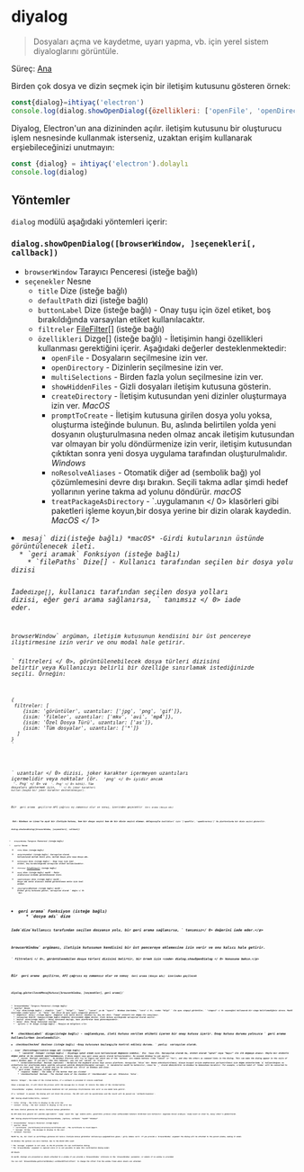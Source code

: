 # diyalog

> Dosyaları açma ve kaydetme, uyarı yapma, vb. için yerel sistem diyaloglarını görüntüle.

Süreç: [Ana](../glossary.md#main-process)

Birden çok dosya ve dizin seçmek için bir iletişim kutusunu gösteren örnek:

```javascript
const{dialog}=ihtiyaç('electron')
console.log(dialog.showOpenDialog({özellikleri: ['openFile', 'openDirectory', 'multiSelections']}))
```

Diyalog, Electron'un ana dizininden açılır. iletişim kutusunu bir oluşturucu işlem nesnesinde kullanmak isterseniz, uzaktan erişim kullanarak erşiebileceğinizi unutmayın:

```javascript
const {dialog} = ihtiyaç('electron').dolaylı
console.log(dialog)
```

## Yöntemler

`dialog` modülü aşağıdaki yöntemleri içerir:

### `dialog.showOpenDialog([browserWindow, ]seçenekleri[, callback])`

* `browserWindow` Tarayıcı Penceresi (isteğe bağlı)
* `seçenekler` Nesne 
  * `title` Dize (isteğe bağlı)
  * `defaultPath` dizi (isteğe bağlı)
  * `buttonLabel` Dize (isteğe bağlı) - Onay tuşu için özel etiket, boş bırakıldığında varsayılan etiket kullanılacaktır.
  * `filtreler` [FileFilter[]](structures/file-filter.md) (isteğe bağlı)
  * `özellikleri` Dizge[] (isteğe bağlı) - İletişimin hangi özellikleri kullanması gerektiğini içerir. Aşağıdaki değerler desteklenmektedir: 
    * `openFile` - Dosyaların seçilmesine izin ver.
    * `openDirectory` - Dizinlerin seçilmesine izin ver.
    * `multiSelections` - Birden fazla yolun seçilmesine izin ver.
    * `showHiddenFiles` - Gizli dosyaları iletişim kutusuna gösterin.
    * `createDirectory` - İletişim kutusundan yeni dizinler oluşturmaya izin ver. *MacOS*
    * `promptToCreate` - İletişim kutusuna girilen dosya yolu yoksa, oluşturma isteğinde bulunun. Bu, aslında belirtilen yolda yeni dosyanın oluşturulmasına neden olmaz ancak iletişim kutusundan var olmayan bir yolu döndürmenize izin verir, iletişim kutusundan çıktıktan sonra yeni dosya uygulama tarafından oluşturulmalıdır. *Windows*
    * `noResolveAliases` - Otomatik diğer ad (sembolik bağ) yol çözümlemesini devre dışı bırakın. Seçili takma adlar şimdi hedef yollarının yerine takma ad yolunu döndürür. *macOS*
    * `treatPackageAsDirectory` - `.uygulamanın </ 0> klasörleri gibi paketleri işleme koyun,bir dosya yerine bir dizin olarak kaydedin. <em> MacOS </ 1></li>
</ul></li>
<li><code>mesaj` dizi(isteğe bağlı) *macOS* -Girdi kutularının üstünde görüntülenecek ileti.
  * `geri aramak` Fonksiyon (isteğe bağlı) 
    * `filePaths` Dize[] - Kullanıcı tarafından seçilen bir dosya yolu dizisi
  
  İade`dizge[]`, kullanıcı tarafından seçilen dosya yolları dizisi, eğer geri arama sağlanırsa, ` tanımsız </ 0> iade eder.</p>

<p><code>browserWindow` argüman, iletişim kutusunun kendisini bir üst pencereye iliştirmesine izin verir ve onu modal hale getirir.
  
  ` filtreleri </ 0>, görüntülenebilecek dosya türleri dizisini belirtir veya Kullanıcıyı belirli bir özelliğe sınırlamak istediğinizde seçili. Örneğin:</p>

<pre><code class="javascript">{
 filtreler: [
    {isim: 'görüntüler', uzantılar: ['jpg', 'png', 'gif']},
    {isim: 'filmler', uzantılar: ['mkv', 'avi', 'mp4']},
    {isim: 'Özel Dosya Türü', uzantılar: ['as']},
    {isim: 'Tüm dosyalar', uzantılar: ['*']}
  ]
}
`</pre> 
  
  ` uzantılar </ 0> dizisi, joker karakter içermeyen uzantıları içermelidir veya noktalar (ör.
<code> 'png' </ 0> iyidir ancak <code> '. Png' </ 0> ve <code> '*. Png' </ 0> kötü). Tüm dosyaları göstermek için,
<code> '*' </ 0> joker karakteri kullan (başka bir joker karakter desteklenmiyor).</p>

<p>Bir <code> geri arama </ 0> geçilirse API çağrısı eş zamansız olur ve sonuç, üzerinden geçecektir <code> Geri arama (dosya adı) </ 0></p>

<p><strong> Not: </ 0>Windows ve Linux'ta açık bir iletişim kutusu, hem bir dosya seçici hem de bir dizin seçici olamaz. dolayısıyla <code>özellikleri` için `['openFile', 'openDirectory']` Bu platformlarda bir dizin seçici gösterilir.
  
  ### `dialog.showSaveDialog([browserWindow, ]seçenekleri[, callback])`
  
  * `browserWindow` Tarayıcı Penceresi (isteğe bağlı)
  * `ayarlar` Nesne 
    * `title` Dize (isteğe bağlı)
    * `defaultPath`dizi (isteğe bağlı) -Varsayılan olarak kullanılacak mutlak dizin yolu, mutlak dosya yolu veya dosya adı.
    * `buttonLabel` Dize (isteğe bağlı) - Onay tuşu için özel etiket, boş bırakıldığında varsayılan etiket kullanılacaktır.
    * `filtreler` [FileFilter[]](structures/file-filter.md) (isteğe bağlı)
    * `mesaj` dize (isteğe bağlı) *macOS* - Metin alanlarının üstünde görüntülenecek ileti.
    * `nameFieldLabel` dize (isteğe bağlı) *macOS* - Dosya adı metin alanının önünde görüntülenen metin için özel etiket.
    * `showsTagField`Boolean (isteğe bağlı) *macOS* - Etiket giriş kutusunu göster, varsayılan olarak ` doğru </ 0> 'dır.</li>
</ul></li>
<li><code>geri arama` Fonksiyon (isteğe bağlı) 
      * `dosya adı` dize
    
    Iade`dize`kullanıcı tarafından seçilen dosyanın yolu, bir geri arama sağlanırsa, ` tanımsız</ 0> değerini iade eder.</p>

<p><code>browserWindow` argümanı, iletişim kutusunun kendisini bir üst pencereye eklemesine izin verir ve onu kalıcı hale getirir.
    
    ` filtreleri </ 0>, görüntülenebilen dosya türleri dizisini belirtir, bir örnek için <code> dialog.showOpenDialog </ 0> konusuna bakın.</p>

<p>Bir <code> geri arama </ 0> geçilirse, API çağrısı eş zamansız olur ve sonuç <code> Geri arama (dosya adı) </ 0> üzerinden geçilecek</p>

<h3><code>diyalog.gösterilecekMesajKutusu([browserWindow, ]seçenekler[, geri arama])`</h3> 
    
    * `browserWindow` Tarayıcı Penceresi (isteğe bağlı)
    * `ayarlar` Nesne 
      * `tip` dize(isteğe bağlı) - olabilir `"yok"`, `"bilgi"`, `"hata"`, `"sorun"` ya da `"uyarı"`. Windows üzerinden,` "soru" </ 0>, <code> "bilgi" ` ile aynı simgeyi görüntüler, ` "simgesi" </ 0> seçeneğini kullanarak bir simge belirlemediğiniz sürece. MacOS üzerinden,<code>"uyarı"` ve `"hata"` her ikisi de aynı uyarı simgesini gösterir.
      * `düğmeleri` dize[] (isteğe bağlı) -Düğmeler için metin dizisi. Windows'ta, boş bir dizi, "Tamam" etiketli bir düğme ile sonuçlanır.
      * `varsayılan Kimlik` tamsayı(isteğe bağlı)-Düğmeler dizisindeki düğme dizini, ileti kutusu açıldığında varsayılan olarak seçilir.
      * `başlık` dize(isteğe bağlı) - Mesaj kutusunun başlığı, bazı platformlar bunu göstermeyecektir.
      * `mesaj` dize- Mesaj kutusunun içeriği.
      * ` ayrıntı </ 0> Dizge (isteğe bağlı) - Mesajın ek bilgileri.</li>
<li><code>checkboxLabel` dizge(isteğe bağlı) - sağlandıysa, ileti kutusu verilen etiketi içeren bir onay kutusu içerir. Onay kutusu durumu yalnızca ` geri arama </ 0> kullanılırken incelenebilir.</li>
<li><code>checkboxChecked` Boolean (isteğe bağlı) -Onay kutusunun başlangıçta kontrol edilmiş durumu. ` yanlış </ 0> varsayılan olarak.</li>
<li><code>icon` [NativeImage](native-image.md) (isteğe bağlı)
      * `cancelId` Integer (isteğe bağlı) - Diyalogu iptal etmek için kullanılacak düğmenin indeksi,` Esc </ 0> tuşu ile. Varsayılan olarak bu, etiket olarak "iptal" veya "hayır" ile ilk düğmeye atanır. Böyle bir etiketli düğme yoksa ve bu seçenek ayarlanmamışsa, <code>0`dönüş değeri veya geri arama yanıtı olarak kullanılacaktır. Bu seçenek Windows'ta yok sayılır.
      * `noLink` Boolean (optional) - On Windows Electron will try to figure out which one of the `buttons` are common buttons (like "Cancel" or "Yes"), and show the others as command links in the dialog. This can make the dialog appear in the style of modern Windows apps. If you don't like this behavior, you can set `noLink` to `true`.
      * `normalizeAccessKeys` Boolean (optional) - Normalize the keyboard access keys across platforms. Varsayılan `false`'dur. Bunun etkinleştirilmesi, klavye kısayol erişim anahtarının yerleştirilmesi için düğme etiketlerinde `&` kullanıldığını ve etiketlerin her platformda doğru şekilde çalışacak şekilde dönüştürüleceğini varsayar, `&` karakterler macOS'ta kaldırılır, Linux'ta `_` olarak dönüştürülür ve Windows'ta dokunulmaz bırakılır. For example, a button label of `Vie&w` will be converted to `Vie_w` on Linux and `View` on macOS and can be selected via `Alt-W` on Windows and Linux.
    * `geri arama` Fonksiyon (isteğe bağlı) 
      * `response` Number - The index of the button that was clicked
      * `checkboxChecked` Boolean - The checked state of the checkbox if `checkboxLabel` was set. Otherwise `false`.
    
    Returns `Integer`, the index of the clicked button, if a callback is provided it returns undefined.
    
    Shows a message box, it will block the process until the message box is closed. It returns the index of the clicked button.
    
    `browserWindow` argüman, iletişim kutusunun kendisini bir üst pencereye iliştirmesine izin verir ve onu modal hale getirir.
    
    If a `callback` is passed, the dialog will not block the process. The API call will be asynchronous and the result will be passed via `callback(response)`.
    
    ### `dialog.showErrorBox(title, content)`
    
    * `title` String - The title to display in the error box
    * `content` String - The text content to display in the error box
    
    Bir hata iletisi gösteren bir kalıcı iletişim kutusu görüntüler.
    
    Bu API daha önce güvenli bir şekilde çağrılabilir `ready` event the `app` module emits, genellikle yıldızın erken safhasındaki hataları bildirmek için kullanılır. Uygulama öncesi aradıysa `ready`event on Linux'ta, mesaj stderr'e gönderilecek.
    
    ### `dialog.showCertificateTrustDialog([browserWindow, ]options, callback)` *macOS* *Windows*
    
    * `browserWindow` Tarayıcı Penceresi (isteğe bağlı)
    * `ayarlar` Nesne 
      * `certificate` [Certificate](structures/certificate.md) - The certificate to trust/import.
      * `message` String - The message to display to the user.
    * `callback` Function
    
    MacOS'ta, bu, bir ileti ve sertifikayı gösteren bir kalıcı iletişim kutusu görüntüler kullanıcıya aşağıdakilere güven / giriş imkanı verir. If you provide a `browserWindow` argument the dialog will be attached to the parent window, making it modal.
    
    On Windows the options are more limited, due to the Win32 APIs used:
    
    * The `message` argument is not used, as the OS provides its own confirmation dialog.
    * The `browserWindow` argument is ignored since it is not possible to make this confirmation dialog modal.
    
    ## Sheets
    
    On macOS, dialogs are presented as sheets attached to a window if you provide a `BrowserWindow` reference in the `browserWindow` parameter, or modals if no window is provided.
    
    You can call `BrowserWindow.getCurrentWindow().setSheetOffset(offset)` to change the offset from the window frame where sheets are attached.